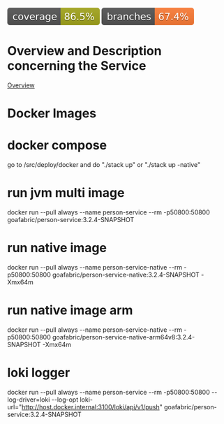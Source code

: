 ![Coverage](.github/badges/jacoco.svg)
![Branches](.github/badges/branches.svg)

# Overview and Description concerning the Service                                               
[Overview](./OVERVIEW.MD)

# Docker Images

# docker compose
go to /src/deploy/docker and do "./stack up" or "./stack up -native"

# run jvm multi image
docker run --pull always --name person-service --rm -p50800:50800 goafabric/person-service:3.2.4-SNAPSHOT

# run native image
docker run --pull always --name person-service-native --rm -p50800:50800 goafabric/person-service-native:3.2.4-SNAPSHOT -Xmx64m

# run native image arm
docker run --pull always --name person-service-native --rm -p50800:50800 goafabric/person-service-native-arm64v8:3.2.4-SNAPSHOT -Xmx64m

# loki logger
docker run --pull always --name person-service --rm -p50800:50800 --log-driver=loki --log-opt loki-url="http://host.docker.internal:3100/loki/api/v1/push" goafabric/person-service:3.2.4-SNAPSHOT